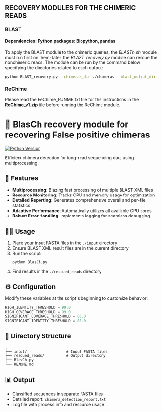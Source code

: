 ## RECOVERY MODULES FOR THE CHIMERIC READS

### BLAST
#### Dependencies: Python packages: Biopython, pandas

To apply the BLAST module to the chimeric queries, the *BLASTn.sh* module must run first on them; later, the *BLAST_recovery.py* module can rescue the nonchimeric reads. The module can be run by the command below specifying the directories related to each output:

```bash
python BLAST_recovery.py --chimeras_dir ./chimeras --blast_output_dir ./blast_output --nonchimeric_dir .
```

### ReChime
Please read the ReChime_RUNME.txt file for the instructions in the **ReChime_v1.zip** file before running the ReChime module. 


# 🧬 BlasCh recovery module for recovering False positive chimeras 

[![Python Version](https://img.shields.io/badge/python-3.6%2B-blue)](https://www.python.org/downloads/)

Efficient chimera detection for long-read sequencing data using multiprocessing.

## 🚀 Features

- **Multiprocessing**: Blazing fast processing of multiple BLAST XML files
- **Resource Monitoring**: Tracks CPU and memory usage for optimization
- **Detailed Reporting**: Generates comprehensive overall and per-file statistics
- **Adaptive Performance**: Automatically utilizes all available CPU cores
- **Robust Error Handling**: Implements logging for seamless debugging


## 🏃‍♂️ Usage

1. Place your input FASTA files in the `./input` directory
2. Ensure BLAST XML result files are in the current directory
3. Run the script:
   ```
   python BlasCh.py
   ```
4. Find results in the `./rescued_reads` directory

## ⚙ Configuration

Modify these variables at the script's beginning to customize behavior:

```python
HIGH_IDENTITY_THRESHOLD = 99.0
HIGH_COVERAGE_THRESHOLD = 99.0
SIGNIFICANT_COVERAGE_THRESHOLD = 80.0
SIGNIFICANT_IDENTITY_THRESHOLD = 80.0
```

## 📂 Directory Structure

```
.
├── input/                  # Input FASTA files
├── rescued_reads/          # Output directory
├── BlasCh.py
└── README.md
```

## 📊 Output

- Classified sequences in separate FASTA files
- Detailed report: `chimera_detection_report.txt`
- Log file with process info and resource usage
